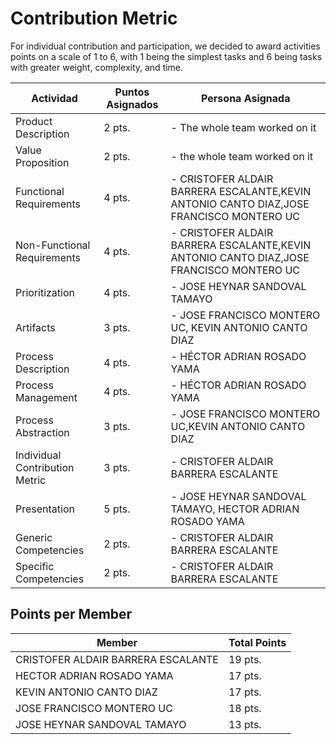 # Contribution Metric

For individual contribution and participation, we decided to award activities points on a scale of 1 to 6, with 1 being the simplest tasks and 6 being tasks with greater weight, complexity, and time.  

|Actividad|Puntos Asignados|Persona Asignada|
|--|--|--|
|Product Description|2 pts.|- The whole team worked on it|
|Value Proposition|2 pts.|- the whole team worked on it|
|Functional Requirements|4 pts.|- CRISTOFER ALDAIR BARRERA ESCALANTE,KEVIN ANTONIO CANTO DIAZ,JOSE FRANCISCO MONTERO UC |
|Non-Functional Requirements|4 pts.|- CRISTOFER ALDAIR BARRERA ESCALANTE,KEVIN ANTONIO CANTO DIAZ,JOSE FRANCISCO MONTERO UC|
|Prioritization|4 pts.|- JOSE HEYNAR SANDOVAL TAMAYO|
|Artifacts|3 pts.|- JOSE FRANCISCO MONTERO UC, KEVIN ANTONIO CANTO DIAZ |
|Process Description|4 pts.|- HÉCTOR ADRIAN ROSADO YAMA|
|Process Management|4 pts.|- HÉCTOR ADRIAN ROSADO YAMA|
|Process Abstraction|3 pts.|- JOSE FRANCISCO MONTERO UC,KEVIN ANTONIO CANTO DIAZ|
|Individual Contribution Metric|3 pts.|- CRISTOFER ALDAIR BARRERA ESCALANTE|
|Presentation|5 pts.|- JOSE HEYNAR SANDOVAL TAMAYO, HECTOR ADRIAN ROSADO YAMA |
|Generic Competencies|2 pts.|- CRISTOFER ALDAIR BARRERA ESCALANTE|
|Specific Competencies|2 pts.|- CRISTOFER ALDAIR BARRERA ESCALANTE|

## Points per Member

|Member|Total Points|
|---|---|
|CRISTOFER ALDAIR BARRERA ESCALANTE|19 pts.|
|HECTOR ADRIAN ROSADO YAMA|17 pts.|
|KEVIN ANTONIO CANTO DIAZ|17 pts.|
|JOSE FRANCISCO MONTERO UC|18 pts.|
|JOSE HEYNAR SANDOVAL TAMAYO|13 pts.|
